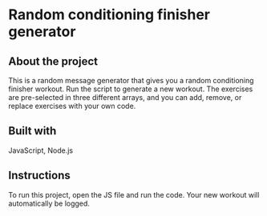 # Random conditioning finisher generator
## About the project
This is a random message generator that gives you a random conditioning finisher workout. Run the script to generate a new workout. The exercises are pre-selected in three different arrays, and you can add, remove, or replace exercises with your own code.

## Built with
JavaScript, Node.js

## Instructions
To run this project, open the JS file and run the code. Your new workout will automatically be logged.
